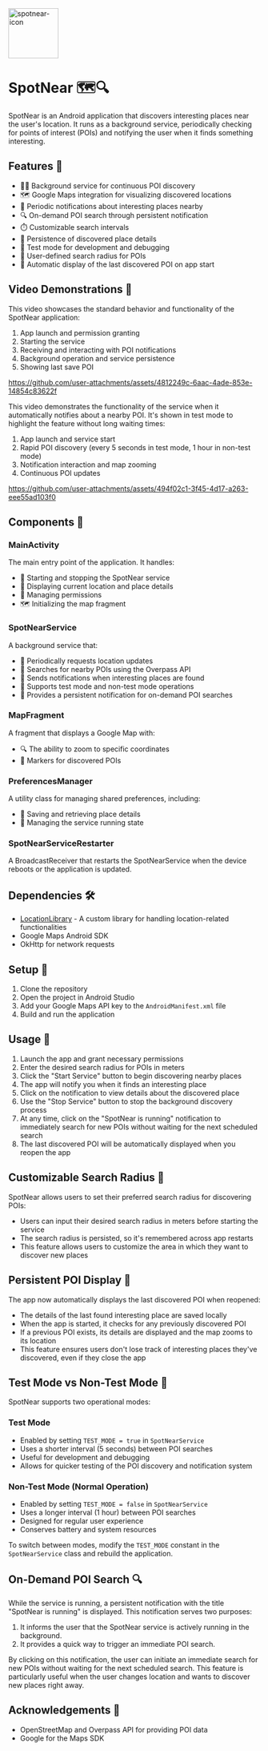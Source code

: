 <img src="https://github.com/user-attachments/assets/c21cba80-e742-4b52-9711-0dddbfefbc37" alt="spotnear-icon" width="100" height="100">

# SpotNear 🗺️🔍

SpotNear is an Android application that discovers interesting places near the user's location. It runs as a background service, periodically checking for points of interest (POIs) and notifying the user when it finds something interesting.

## Features 🌟

- 🏃‍♂️ Background service for continuous POI discovery
- 🗺️ Google Maps integration for visualizing discovered locations
- 🔔 Periodic notifications about interesting places nearby
- 🔍 On-demand POI search through persistent notification
- ⏱️ Customizable search intervals
- 💾 Persistence of discovered place details
- 🧪 Test mode for development and debugging
- 📏 User-defined search radius for POIs
- 🔄 Automatic display of the last discovered POI on app start

## Video Demonstrations 🎥

This video showcases the standard behavior and functionality of the SpotNear application:

1. App launch and permission granting
2. Starting the service
3. Receiving and interacting with POI notifications
4. Background operation and service persistence
5. Showing last save POI





https://github.com/user-attachments/assets/4812249c-6aac-4ade-853e-14854c83622f





This video demonstrates the functionality of the service when it automatically notifies about a nearby POI. It's shown in test mode to highlight the feature without long waiting times:

1. App launch and service start
2. Rapid POI discovery (every 5 seconds in test mode, 1 hour in non-test mode)
3. Notification interaction and map zooming
4. Continuous POI updates




https://github.com/user-attachments/assets/494f02c1-3f45-4d17-a263-eee55ad103f0






## Components 🧩

### MainActivity

The main entry point of the application. It handles:

- 🚀 Starting and stopping the SpotNear service
- 📍 Displaying current location and place details
- 🔐 Managing permissions
- 🗺️ Initializing the map fragment

### SpotNearService

A background service that:

- 📡 Periodically requests location updates
- 🔎 Searches for nearby POIs using the Overpass API
- 🔔 Sends notifications when interesting places are found
- 🔀 Supports test mode and non-test mode operations
- 📢 Provides a persistent notification for on-demand POI searches

### MapFragment

A fragment that displays a Google Map with:

- 🔍 The ability to zoom to specific coordinates
- 📌 Markers for discovered POIs

### PreferencesManager

A utility class for managing shared preferences, including:

- 💾 Saving and retrieving place details
- 🔄 Managing the service running state

### SpotNearServiceRestarter

A BroadcastReceiver that restarts the SpotNearService when the device reboots or the application is
updated.

## Dependencies 🛠️

- [LocationLibrary](https://github.com/bendayaniv/LocationLibrary) - A custom library for handling
  location-related functionalities
- Google Maps Android SDK
- OkHttp for network requests

## Setup 🚀

1. Clone the repository
2. Open the project in Android Studio
3. Add your Google Maps API key to the `AndroidManifest.xml` file
4. Build and run the application

## Usage 📱

1. Launch the app and grant necessary permissions
2. Enter the desired search radius for POIs in meters
3. Click the "Start Service" button to begin discovering nearby places
4. The app will notify you when it finds an interesting place
5. Click on the notification to view details about the discovered place
6. Use the "Stop Service" button to stop the background discovery process
7. At any time, click on the "SpotNear is running" notification to immediately search for new POIs without waiting for the next scheduled search
8. The last discovered POI will be automatically displayed when you reopen the app

## Customizable Search Radius 📏

SpotNear allows users to set their preferred search radius for discovering POIs:

- Users can input their desired search radius in meters before starting the service
- The search radius is persisted, so it's remembered across app restarts
- This feature allows users to customize the area in which they want to discover new places

## Persistent POI Display 🔄

The app now automatically displays the last discovered POI when reopened:

- The details of the last found interesting place are saved locally
- When the app is started, it checks for any previously discovered POI
- If a previous POI exists, its details are displayed and the map zooms to its location
- This feature ensures users don't lose track of interesting places they've discovered, even if they close the app

## Test Mode vs Non-Test Mode 🧪

SpotNear supports two operational modes:

### Test Mode

- Enabled by setting `TEST_MODE = true` in `SpotNearService`
- Uses a shorter interval (5 seconds) between POI searches
- Useful for development and debugging
- Allows for quicker testing of the POI discovery and notification system

### Non-Test Mode (Normal Operation)

- Enabled by setting `TEST_MODE = false` in `SpotNearService`
- Uses a longer interval (1 hour) between POI searches
- Designed for regular user experience
- Conserves battery and system resources

To switch between modes, modify the `TEST_MODE` constant in the `SpotNearService` class and rebuild
the application.

## On-Demand POI Search 🔍

While the service is running, a persistent notification with the title "SpotNear is running" is
displayed. This notification serves two purposes:

1. It informs the user that the SpotNear service is actively running in the background.
2. It provides a quick way to trigger an immediate POI search.

By clicking on this notification, the user can initiate an immediate search for new POIs without
waiting for the next scheduled search. This feature is particularly useful when the user changes
location and wants to discover new places right away.

## Acknowledgements 🙏

- OpenStreetMap and Overpass API for providing POI data
- Google for the Maps SDK

